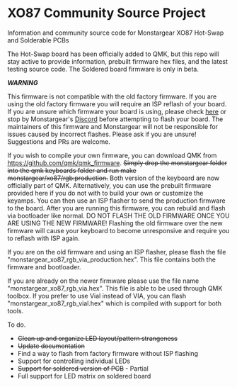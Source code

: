 # XO87 Community Source Project
Information and community source code for Monstargear XO87 Hot-Swap and Solderable PCBs

The Hot-Swap board has been officially added to QMK, but this repo will stay active to provide information, prebuilt firmware hex files, and the latest testing source code.  The Soldered board firmware is only in beta.

***WARNING***

This firmware is not compatible with the old factory firmware.  If you are using the old factory firmware you will require an ISP reflash of your board.   If you are unsure which firmware your board is using, please check [here](https://www.monstargears.com/75/?bmode=view&idx=5748773&back_url=&t=board&page=1) or stop by Monstargear's [Discord](https://discord.gg/YhKJ5k2AVC) before attempting to flash your board.  The maintainers of this firmware and Monstargear will not be responsible for issues caused by incorrect flashes.  Please ask if you are unsure!  Suggestions and PRs are welcome.

If you wish to compile your own firmware, you can download QMK from https://github.com/qmk/qmk_firmware.  ~~Simply drop the monstargear folder into the qmk keyboards folder and run make monstargear/xo87/rgb:production.~~  Both version of the keyboard are now officially part of QMK.  Alternatively, you can use the prebuilt firmware provided here if you do not with to build your own or customize the keyamps.  You can then use an ISP flasher to send the production firmware to the board.  After you are running this firmware, you can rebuild and flash via bootloader like normal.  DO NOT FLASH THE OLD FIRMWARE ONCE YOU ARE USING THE NEW FIRMWARE!  Flashing the old firmware over the new firmware will cause your keyboard to become unresponsive and require you to reflash with ISP again.

If you are on the old firmware and using an ISP flasher, please flash the file "monstargear_xo87_rgb_via_production.hex".  This file contains both the firmware and bootloader.

If you are already on the newer firmware please use the file name "monstargear_xo87_rgb_via.hex".  This file is able to be used through QMK toolbox.  If you prefer to use Vial instead of VIA, you can flash "monstargear_xo87_rgb_vial.hex" which is compiled with support for both tools.

To do.

* ~~Clean up and organize LED layout/pattern strangeness~~
* ~~Update documentation~~
* Find a way to flash from factory firmware without ISP flashing
* Support for controlling individual LEDs
* ~~Support for soldered version of PCB~~ - Partial
* Full support for LED matrix on soldered board
